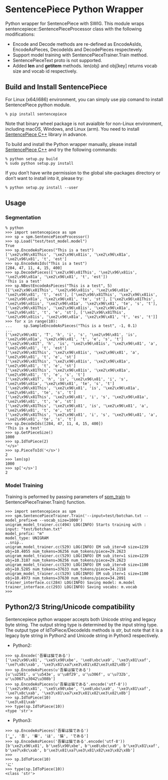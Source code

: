# SentencePiece Python Wrapper

Python wrapper for SentencePiece with SWIG. This module wraps sentencepiece::SentencePieceProcessor class with the following modifications:
* Encode and Decode methods are re-defined as EncodeAsIds, EncodeAsPieces, DecodeIds and DecodePieces respectevely.
* Support model training with SentencePieceTrainer.Train method.
* SentencePieceText proto is not supported.
* Added __len__ and __getitem__ methods. len(obj) and obj[key] returns vocab size and vocab id respectively.

## Build and Install SentencePiece
For Linux (x64/i686) environment, you can simply use pip comand to install SentencePiece python module.

```
% pip install sentencepiece
```

Note that binary wheel package is not avaialble for non-Linux environment, including macOS, Windows, and Linux (arm).
You need to install [SentencePiece C++](https://github.com/google/sentencepiece#c-from-source) library in advance.

To build and install the Python wrapper manually, please install [SentencePiece C++](https://github.com/google/sentencepiece#c-from-source) and try the following commands:
```
% python setup.py build
% sudo python setup.py install
```

If you don’t have write permission to the global site-packages directory or don’t want to install into it, please try:
```
% python setup.py install --user
```

## Usage

### Segmentation
```
% python
>>> import sentencepiece as spm
>>> sp = spm.SentencePieceProcessor()
>>> sp.Load("test/test_model.model")
True
>>> sp.EncodeAsPieces("This is a test")
['\xe2\x96\x81This', '\xe2\x96\x81is', '\xe2\x96\x81a', '\xe2\x96\x81', 't', 'est']
>>> sp.EncodeAsIds("This is a test")
[284, 47, 11, 4, 15, 400]
>>> sp.DecodePieces(['\xe2\x96\x81This', '\xe2\x96\x81is', '\xe2\x96\x81a', '\xe2\x96\x81', 't', 'est'])
'This is a test'
>>> sp.NBestEncodeAsPieces("This is a test", 5)
[['\xe2\x96\x81This', '\xe2\x96\x81is', '\xe2\x96\x81a', '\xe2\x96\x81', 't', 'est'], ['\xe2\x96\x81This', '\xe2\x96\x81is', '\xe2\x96\x81a', '\xe2\x96\x81', 'te', 'st'], ['\xe2\x96\x81This', '\xe2\x96\x81is', '\xe2\x96\x81a', '\xe2\x96\x81', 'te', 's', 't'], ['\xe2\x96\x81This', '\xe2\x96\x81is', '\xe2\x96\x81a', '\xe2\x96\x81', 't', 'e', 'st'], ['\xe2\x96\x81This', '\xe2\x96\x81is', '\xe2\x96\x81a', '\xe2\x96\x81', 't', 'es', 't']]
>>> for x in range(10):
...     sp.SampleEncodeAsPieces("This is a test", -1, 0.1)
...
['\xe2\x96\x81', 'T', 'h', 'i', 's', '\xe2\x96\x81', 'is', '\xe2\x96\x81a', '\xe2\x96\x81', 't', 'e', 's', 't']
['\xe2\x96\x81T', 'h', 'is', '\xe2\x96\x81is', '\xe2\x96\x81', 'a', '\xe2\x96\x81', 't', 'est']
['\xe2\x96\x81This', '\xe2\x96\x81is', '\xe2\x96\x81', 'a', '\xe2\x96\x81', 't', 'e', 'st']
['\xe2\x96\x81This', '\xe2\x96\x81is', '\xe2\x96\x81a', '\xe2\x96\x81', 't', 'e', 'st']
['\xe2\x96\x81This', '\xe2\x96\x81is', '\xe2\x96\x81a', '\xe2\x96\x81', 't', 'e', 's', 't']
['\xe2\x96\x81T', 'h', 'is', '\xe2\x96\x81', 'i', 's', '\xe2\x96\x81a', '\xe2\x96\x81', 'te', 's', 't']
['\xe2\x96\x81This', '\xe2\x96\x81', 'is', '\xe2\x96\x81a', '\xe2\x96\x81', 'te', 's', 't']
['\xe2\x96\x81This', '\xe2\x96\x81', 'i', 's', '\xe2\x96\x81a', '\xe2\x96\x81', 't', 'e', 'st']
['\xe2\x96\x81This', '\xe2\x96\x81', 'is', '\xe2\x96\x81', 'a', '\xe2\x96\x81', 't', 'e', 'st']
['\xe2\x96\x81This', '\xe2\x96\x81', 'i', 's', '\xe2\x96\x81', 'a', '\xe2\x96\x81', 'te', 's', 't']
>>> sp.DecodeIds([284, 47, 11, 4, 15, 400])
'This is a test'
>>> sp.GetPieceSize()
1000
>>> sp.IdToPiece(2)
'</s>'
>>> sp.PieceToId('</s>')
2
>>> len(sp)
1000
>>> sp['</s>']
2
```

### Model Training
Training is peformed by passing parameters of [spm_train](https://github.com/google/sentencepiece#train-sentencepiece-model) to  SentencePieceTrainer.Train() function.

```
>>> import sentencepiece as spm
>>> spm.SentencePieceTrainer.Train('--input=test/botchan.txt --model_prefix=m --vocab_size=1000')
unigram_model_trainer.cc(494) LOG(INFO) Starts training with : 
input: "test/botchan.txt"
model_prefix: "m"
model_type: UNIGRAM
..snip..
unigram_model_trainer.cc(529) LOG(INFO) EM sub_iter=0 size=1239 obj=10.4055 num_tokens=36256 num_tokens/piece=29.2623
unigram_model_trainer.cc(529) LOG(INFO) EM sub_iter=1 size=1239 obj=10.3187 num_tokens=36256 num_tokens/piece=29.2623
unigram_model_trainer.cc(529) LOG(INFO) EM sub_iter=0 size=1100 obj=10.5285 num_tokens=37633 num_tokens/piece=34.2118
unigram_model_trainer.cc(529) LOG(INFO) EM sub_iter=1 size=1100 obj=10.4973 num_tokens=37630 num_tokens/piece=34.2091
trainer_interface.cc(284) LOG(INFO) Saving model: m.model
trainer_interface.cc(293) LOG(INFO) Saving vocabs: m.vocab
>>>
```

## Python2/3 String/Unicode compatibility
Sentencepiece python wrapper accepts both Unicode string and legacy byte string.
The output string type is determined by the input string type.
The output type of IdToPiece/DecodeIds methods is *str*, but note that it is a legacy byte string in Python2 and Unicode string in Python3 respectively.

* Python2:
```
>>> sp.Encode('吾輩は猫である')
['\xe2\x96\x81', '\xe5\x90\xbe', '\xe8\xbc\xa9', '\xe3\x81\xaf', '\xe7\x8c\xab', '\xe3\x81\xa7\xe3\x81\x82\xe3\x82\x8b']
>>> sp.EncodeAsPieces(u'吾輩は猫である')
[u'\u2581', u'\u543e', u'\u8f29', u'\u306f', u'\u732b', u'\u3067\u3042\u308b']
>>> sp.EncodeAsPieces(u'吾輩は猫である'.encode('utf-8'))
['\xe2\x96\x81', '\xe5\x90\xbe', '\xe8\xbc\xa9', '\xe3\x81\xaf', '\xe7\x8c\xab', '\xe3\x81\xa7\xe3\x81\x82\xe3\x82\x8b']
>>> sp.IdToPiece(10)
'\xe3\x81\xab'
>>> type(sp.IdToPiece(10))
<type 'str'>
```

* Python3:
```
>>> sp.EncodeAsPieces('吾輩は猫である')
['▁', '吾', '輩', 'は', '猫', 'である']
>>> sp.EncodeAsPieces('吾輩は猫である'.encode('utf-8'))
[b'\xe2\x96\x81', b'\xe5\x90\xbe', b'\xe8\xbc\xa9', b'\xe3\x81\xaf', b'\xe7\x8c\xab', b'\xe3\x81\xa7\xe3\x81\x82\xe3\x82\x8b']
>>>
>>> sp.IdToPiece(10)
'に'
>>> type(sp.IdToPiece(10))
<class 'str'>
```
